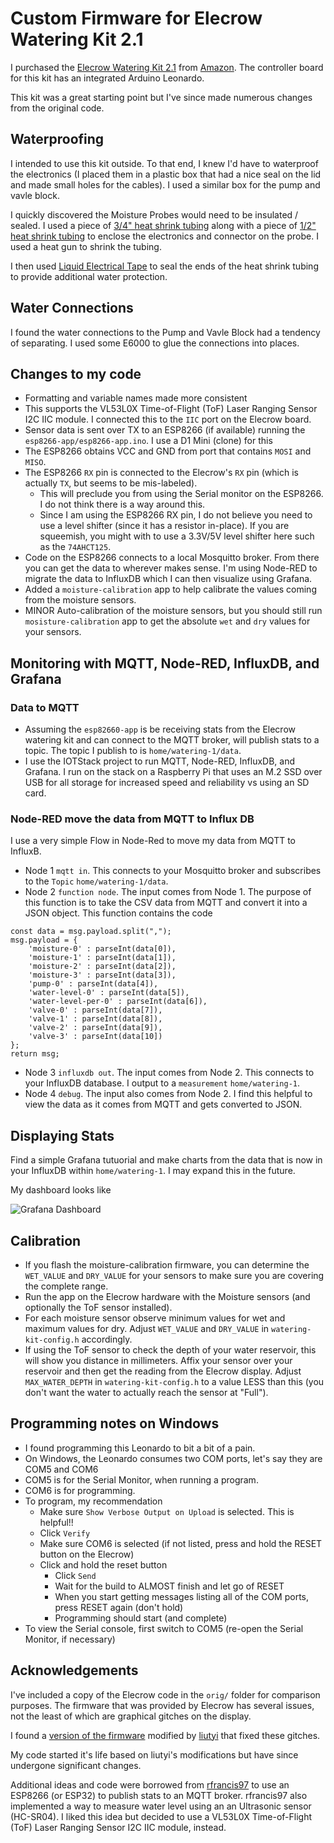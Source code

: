# Custom Firmware for Elecrow Watering Kit 2.1

I purchased the [Elecrow Watering Kit 2.1](https://www.elecrow.com/arduino-automatic-smart-plant-watering-kit.html)
from [Amazon](https://www.amazon.com/Elecrow-Watering-Moisture-Gardening-Automatic/dp/B07LCNKC6N). 
The controller board for this kit has an integrated
Arduino Leonardo.

This kit was a great starting point but I've since made numerous
changes from the original code.

## Waterproofing ##

I intended to use this kit outside. To that end, I knew I'd
have to waterproof the electronics (I placed them in a plastic
box that had a nice seal on the lid and made small holes for the
cables). I used a similar box for the pump and vavle block.

I quickly discovered the Moisture Probes would need to be
insulated / sealed. I used a piece of 
[3/4" heat shrink tubing](https://www.amazon.com/gp/product/B07MF826Q6) 
along with a piece of 
[1/2" heat shrink tubing](https://www.amazon.com/gp/product/B07HT58WPR)
to enclose the electronics and connector on the
probe. I used a heat gun to shrink the tubing.

I then used 
[Liquid Electrical Tape](https://www.amazon.com/Star-brite-Liquid-Electrical-Tape/dp/B0000AXNOD)
to seal the ends of the heat shrink tubing to provide 
additional water protection.

## Water Connections ##

I found the water connections to the Pump and Vavle
Block had a tendency of separating. I used some E6000
to glue the connections into places.

## Changes to my code ##

* Formatting and variable names made more consistent
* This supports the VL53L0X Time-of-Flight (ToF) Laser Ranging Sensor I2C IIC module. I connected this to the `IIC` port on the Elecrow board.
* Sensor data is sent over TX to an ESP8266 (if available) running the `esp8266-app/esp8266-app.ino`. I use a D1 Mini (clone) for this
* The ESP8266 obtains VCC and GND from port that contains `MOSI` and `MISO`.
* The ESP8266 `RX` pin is connected to the Elecrow's `RX` pin (which is
  actually `TX`, but seems to be mis-labeled).
  * This will preclude you from using the Serial monitor on the ESP8266.
    I do not think there is a way around this. 
  * Since I am using the ESP8266 RX pin, I do not believe you need to 
    use a level shifter (since it has a resistor in-place). If you
    are squeemish, you might with to use a 3.3V/5V level shifter
    here such as the `74AHCT125`.
* Code on the ESP8266 connects to a local Mosquitto broker. 
  From there you can get the data to wherever makes sense. I'm
  using Node-RED to migrate the data to InfluxDB which I can then
  visualize using Grafana.
* Added a `moisture-calibration` app to help calibrate the values
  coming from the moisture sensors.
* MINOR Auto-calibration of the moisture sensors, but you should still
  run `mosisture-calibration` app to get the absolute `wet` and `dry`
  values for your sensors.

## Monitoring with MQTT, Node-RED, InfluxDB, and Grafana ##

### Data to MQTT ###
* Assuming the `esp82660-app` is be receiving stats from the
  Elecrow watering kit and can connect to the MQTT broker,
  will publish stats to a topic. The topic I publish to is
  `home/watering-1/data`.
* I use the IOTStack project to run MQTT, Node-RED, 
  InfluxDB, and Grafana. I run on the stack on a Raspberry 
  Pi that uses an M.2 SSD over USB for all storage for 
  increased speed and reliability vs using an SD card.

### Node-RED move the data from MQTT to Influx DB ###

I use a very simple Flow in Node-Red to move my data
from MQTT to InfluxB.

* Node 1 `mqtt in`.  This connects to your Mosquitto
  broker and subscribes to the `Topic` `home/watering-1/data`.
* Node 2 `function node`. The input comes from Node 1.
  The purpose of this function is to take the CSV data from
  MQTT and convert it into a JSON object. This function
  contains the code

```
const data = msg.payload.split(",");
msg.payload = {
    'moisture-0' : parseInt(data[0]),
    'moisture-1' : parseInt(data[1]),
    'moisture-2' : parseInt(data[2]),
    'moisture-3' : parseInt(data[3]),
    'pump-0' : parseInt(data[4]),
    'water-level-0' : parseInt(data[5]),
    'water-level-per-0' : parseInt(data[6]),
    'valve-0' : parseInt(data[7]),
    'valve-1' : parseInt(data[8]),
    'valve-2' : parseInt(data[9]),
    'valve-3' : parseInt(data[10])
};
return msg;
```

* Node 3 `influxdb out`. The input comes from Node 2. This 
  connects to your InfluxDB database. 
  I output to a `measurement` `home/watering-1`.
* Node 4 `debug`. The input also comes from Node 2. I find
  this helpful to view the data as it comes from MQTT
  and gets converted to JSON.

## Displaying Stats ##

Find a simple Grafana tutuorial and make charts from the
data that is now in your InfluxDB within `home/watering-1`. 
I may expand this in the future.

My dashboard looks like

![Grafana Dashboard](https://i.imgur.com/UXkHqkI.png)


## Calibration ##

* If you flash the moisture-calibration firmware, you can
  determine the `WET_VALUE` and `DRY_VALUE` for your sensors
  to make sure you are covering the complete range.
* Run the app on the Elecrow hardware with the Moisture sensors
  (and optionally the ToF sensor installed).
* For each moisture sensor observe minimum values for wet and
  maximum values for dry. Adjust `WET_VALUE` and `DRY_VALUE` in
  `watering-kit-config.h` accordingly.
* If using the ToF sensor to check the depth of your
  water reservoir, this will show you distance in
  millimeters. Affix your sensor over your reservoir
  and then get the reading from the Elecrow display. Adjust
  `MAX_WATER_DEPTH` in `watering-kit-config.h` to a value LESS
  than this (you don't want the water to actually reach the
  sensor at "Full").

## Programming notes on Windows ##

* I found programming this Leonardo to bit a bit of a pain.
* On Windows, the Leonardo consumes two COM ports, let's say they are COM5 and COM6
* COM5 is for the Serial Monitor, when running a program. 
* COM6 is for programming.
* To program, my recommendation
  * Make sure `Show Verbose Output on Upload` is selected. This is helpful!!
  * Click `Verify`
  * Make sure COM6 is selected (if not listed, press and hold the RESET button on the Elecrow)
  * Click and hold the reset button
    * Click `Send`
    * Wait for the build to ALMOST finish and let go of RESET
    * When you start getting messages listing all of the COM ports, press RESET again (don't hold)
    * Programming should start (and complete)
* To view the Serial console, first switch to COM5 (re-open the Serial Monitor, if necessary)

## Acknowledgements ##

I've included a copy of the Elecrow code in the `orig/` folder for comparison purposes. The firmware that was provided by Elecrow has several
issues, not the least of which are  graphical gitches on the display.

I found a [version of the firmware](https://github.com/liutyi/elecrow-watering-kit-2-li)
modified by [liutyi](https://wiki.liutyi.info/display/ARDUINO/Arduino+Automatic+Smart+Plant+Watering+Kit+2.0a) 
that fixed these gitches. 

My code started it's life based on liutyi's
modifications but have since undergone significant changes.

Additional ideas and code were borrowed from 
[rfrancis97](https://github.com/rfrancis97/elecrow-watering-kit-to-ESP8266)
to use an ESP8266 (or ESP32) to publish stats to an MQTT broker.
rfrancis97 also implemented a way to measure water level using an
an Ultrasonic sensor (HC-SR04). I liked this idea but decided to
use a VL53L0X Time-of-Flight (ToF) Laser Ranging Sensor I2C IIC module,
instead.

